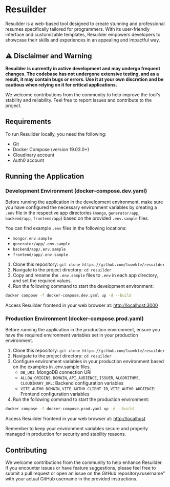 # Resuilder

Resuilder is a web-based tool designed to create stunning and professional resumes specifically tailored for programmers. With its user-friendly interface and customizable templates, Resuilder empowers developers to showcase their skills and experiences in an appealing and impactful way.

## ⚠️ Disclaimer and Warning

**Resuilder is currently in active development and may undergo frequent changes. The codebase has not undergone extensive testing, and as a result, it may contain bugs or errors. Use it at your own discretion and be cautious when relying on it for critical applications.**

We welcome contributions from the community to help improve the tool's stability and reliability. Feel free to report issues and contribute to the project.

## Requirements

To run Resuilder locally, you need the following:

- Git
- Docker Compose (version 19.03.0+)
- Cloudinary account
- Auth0 account

## Running the Application

### Development Environment (docker-compose.dev.yaml)

Before running the application in the development environment, make sure you have configured the necessary environment variables by creating a `.env` file in the respective app directories (`mongo`, `generator/app`, `backend/app`, `frontend/app`) based on the provided `.env.sample` files.

You can find example `.env` files in the following locations:

- `mongo/.env.sample`
- `generator/app/.env.sample`
- `backend/app/.env.sample`
- `frontend/app/.env.sample`

1. Clone this repository: `git clone https://github.com/luovkle/resuilder`
2. Navigate to the project directory: `cd resuilder`
3. Copy and rename the `.env.sample` files to `.env` in each app directory, and set the required values.
4. Run the following command to start the development environment:

```sh
docker compose -f docker-compose.dev.yaml up -d --build
```

Access Resuilder frontend in your web browser at: [http://localhost:3000](http://localhost:3000)

### Production Environment (docker-compose.prod.yaml)

Before running the application in the production environment, ensure you have the required environment variables set in your production environment.

1. Clone this repository: `git clone https://github.com/luovkle/resuilder`
2. Navigate to the project directory: `cd resuilder`
3. Configure environment variables in your production environment based on the examples in .env.sample files.
   - `DB_URI`: MongoDB connection URI
   - `ALLOW_ORIGINS`, `DOMAIN`, `API_AUDIENCE`, `ISSUER`, `ALGORITHMS`, `CLOUDINARY_URL`: Backend configuration variables
   - `VITE_AUTH0_DOMAIN`, `VITE_AUTH0_CLIENT_ID`, `VITE_AUTH0_AUDIENCE`: Frontend configuration variables
4. Run the following command to start the production environment:

```sh
docker compose -f docker-compose.prod.yaml up -d --build
```

Access Resuilder frontend in your web browser at: [http://localhost](http://localhost)

Remember to keep your environment variables secure and properly managed in production for security and stability reasons.

## Contributing

We welcome contributions from the community to help enhance Resuilder. If you encounter issues or have feature suggestions, please feel free to submit a pull request or open an issue on the GitHub repository.rusername" with your actual GitHub username in the provided instructions.
